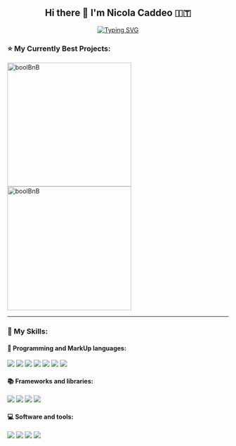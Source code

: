 <h2 align="center"> Hi there 👋 I'm Nicola Caddeo 🇮🇹</h2>

<div align="center">
<a href="https://git.io/typing-svg"><img src="https://readme-typing-svg.demolab.com?font=Fira+Code&pause=1000&color=AC1D91&center=true&width=435&lines=NicolaCaddeoDev;Jr.+Full+Stack+Web+Developer" alt="Typing SVG" 
/>
</a>
</div>

<h3>⭐️ My Currently Best Projects: </h3>

<div align="left">
<a href="https://github.com/Broadcodes/project-boolbnb">
<img width="282" src="https://denvercoder1-github-readme-stats.vercel.app/api/pin/?username=Broadcodes&repo=project-boolbnb&theme=react&bg_color=0a1930&title_color=2f75de&icon_color=F8D866&hide_border=true&show_icons=false" alt="boolBnB">
</a>
<a href="https://github.com/nicolacaddeo/IceTime">
<img width="282" src="https://denvercoder1-github-readme-stats.vercel.app/api/pin/?username=nicolacaddeo&repo=IceTime&theme=react&bg_color=0a1930&title_color=2f75de&icon_color=F8D866&hide_border=true&show_icons=false" alt="boolBnB">
</a>
</div>

<hr>

<h3>🏅 My Skills: </h3>

<h4>🔴 Programming and MarkUp languages:</h4>
<div display="flex">
<img src=https://skillicons.dev/icons?i=html />
<img src=https://skillicons.dev/icons?i=css />
  <img src=https://skillicons.dev/icons?i=sass />
<img src=https://skillicons.dev/icons?i=js />
<img src=https://skillicons.dev/icons?i=java />
<img src=https://skillicons.dev/icons?i=php />
<img src=https://skillicons.dev/icons?i=mysql />
</div>

<h4>📚 Frameworks and libraries:</h4>
<div display="flex">
<img src=https://skillicons.dev/icons?i=bootstrap />
<img src=https://skillicons.dev/icons?i=vue />
<img src=https://skillicons.dev/icons?i=laravel />
<img src=https://skillicons.dev/icons?i=spring />
</div>

<h4>💻 Software and tools:</h4>
<div display="flex">
<img src=https://skillicons.dev/icons?i=postman />
<img src=https://skillicons.dev/icons?i=git />
<img src=https://skillicons.dev/icons?i=vscode />
<img src=https://skillicons.dev/icons?i=stackoverflow/>
</div>

















<!--
**nicolacaddeo/nicolacaddeo** is a ✨ _special_ ✨ repository because its `README.md` (this file) appears on your GitHub profile.

Here are some ideas to get you started:

- 🔭 I’m currently working on ...
- 🌱 I’m currently learning ...
- 👯 I’m looking to collaborate on ...
- 🤔 I’m looking for help with ...
- 💬 Ask me about ...
- 📫 How to reach me: ...
- 😄 Pronouns: ...
- ⚡ Fun fact: ...
-->
